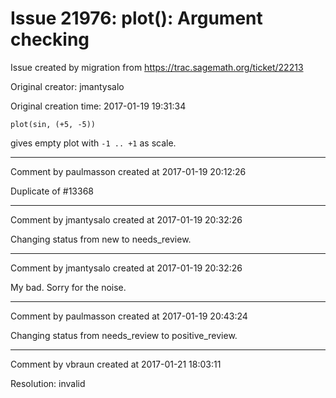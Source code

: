 # Issue 21976: plot(): Argument checking

Issue created by migration from https://trac.sagemath.org/ticket/22213

Original creator: jmantysalo

Original creation time: 2017-01-19 19:31:34


```
plot(sin, (+5, -5))
```


gives empty plot with `-1 .. +1` as scale.


---

Comment by paulmasson created at 2017-01-19 20:12:26

Duplicate of #13368


---

Comment by jmantysalo created at 2017-01-19 20:32:26

Changing status from new to needs_review.


---

Comment by jmantysalo created at 2017-01-19 20:32:26

My bad. Sorry for the noise.


---

Comment by paulmasson created at 2017-01-19 20:43:24

Changing status from needs_review to positive_review.


---

Comment by vbraun created at 2017-01-21 18:03:11

Resolution: invalid
